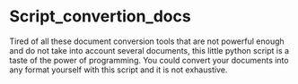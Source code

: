 # Script_convertion_docs
Tired of all these document conversion tools that are not powerful enough and do not take into account several documents, this little python script is a taste of the power of programming. You could convert your documents into any format yourself with this script and it is not exhaustive.
